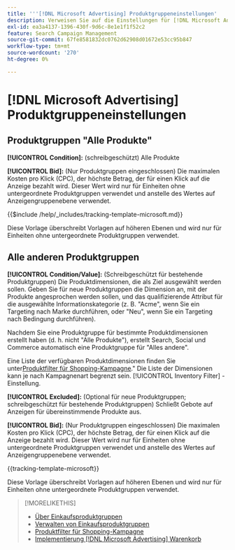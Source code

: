 ```yaml
---
title: '''[!DNL Microsoft Advertising] Produktgruppeneinstellungen'
description: Verweisen Sie auf die Einstellungen für [!DNL Microsoft Advertising] Einkaufsproduktgruppen.
exl-id: ea3a4137-1396-430f-9d6c-8e1e1f1f52c2
feature: Search Campaign Management
source-git-commit: 67fe8581832dc0762d62908d01672e53cc95b847
workflow-type: tm+mt
source-wordcount: '270'
ht-degree: 0%

---
```


# [!DNL Microsoft Advertising] Produktgruppeneinstellungen

## Produktgruppen &quot;Alle Produkte&quot;

**[!UICONTROL Condition]:** (schreibgeschützt) Alle Produkte

**[!UICONTROL Bid]:** (Nur Produktgruppen eingeschlossen) Die maximalen Kosten pro Klick (CPC), der höchste Betrag, der für einen Klick auf die Anzeige bezahlt wird. Dieser Wert wird nur für Einheiten ohne untergeordnete Produktgruppen verwendet und anstelle des Wertes auf Anzeigengruppenebene verwendet.

<!-- **[!UICONTROL Tracking Template]:** -->

{{$include /help/_includes/tracking-template-microsoft.md}}

Diese Vorlage überschreibt Vorlagen auf höheren Ebenen und wird nur für Einheiten ohne untergeordnete Produktgruppen verwendet.

## Alle anderen Produktgruppen

**[!UICONTROL Condition/Value]:** (Schreibgeschützt für bestehende Produktgruppen) Die Produktdimensionen, die als Ziel ausgewählt werden sollen. Geben Sie für neue Produktgruppen die Dimension an, mit der Produkte angesprochen werden sollen, und das qualifizierende Attribut für die ausgewählte Informationskategorie (z. B. &quot;Acme&quot;, wenn Sie ein Targeting nach Marke durchführen, oder &quot;Neu&quot;, wenn Sie ein Targeting nach Bedingung durchführen).

Nachdem Sie eine Produktgruppe für bestimmte Produktdimensionen erstellt haben (d. h. nicht &quot;Alle Produkte&quot;), erstellt Search, Social und Commerce automatisch eine Produktgruppe für &quot;Alles andere&quot;.

Eine Liste der verfügbaren Produktdimensionen finden Sie unter[Produktfilter für Shopping-Kampagne](/help/search-social-commerce/campaign-management/campaigns/shopping-campaign-product-filters.md).&quot; Die Liste der Dimensionen kann je nach Kampagnenart begrenzt sein. [!UICONTROL Inventory Filter] -Einstellung.

**[!UICONTROL Excluded]:** (Optional für neue Produktgruppen; schreibgeschützt für bestehende Produktgruppen) Schließt Gebote auf Anzeigen für übereinstimmende Produkte aus.

**[!UICONTROL Bid]:** (Nur Produktgruppen eingeschlossen) Die maximalen Kosten pro Klick (CPC), der höchste Betrag, der für einen Klick auf die Anzeige bezahlt wird. Dieser Wert wird nur für Einheiten ohne untergeordnete Produktgruppen verwendet und anstelle des Wertes auf Anzeigengruppenebene verwendet.

<!-- **[!UICONTROL Tracking Template]:** -->

<!-- ExL can't handle the same include twice in the same file, so using a snippet for the second occurrence.

{{$include /help/_includes/tracking-template-microsoft.md}}
-->

{{tracking-template-microsoft}}

Diese Vorlage überschreibt Vorlagen auf höheren Ebenen und wird nur für Einheiten ohne untergeordnete Produktgruppen verwendet.

>[!MORELIKETHIS]
>
>* [Über Einkaufsproduktgruppen](product-group-about.md)
>* [Verwalten von Einkaufsproduktgruppen](product-group-manage.md)
>* [Produktfilter für Shopping-Kampagne](/help/search-social-commerce/campaign-management/campaigns/shopping-campaign-product-filters.md)
>* [Implementierung [!DNL Microsoft Advertising] Warenkorb](/help/search-social-commerce/campaign-management/special-campaign-types/microsoft-shopping-campaigns.md)
